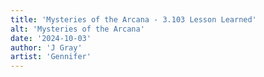 ```yaml
---
title: 'Mysteries of the Arcana - 3.103 Lesson Learned'
alt: 'Mysteries of the Arcana'
date: '2024-10-03'
author: 'J Gray'
artist: 'Gennifer'
---
```


